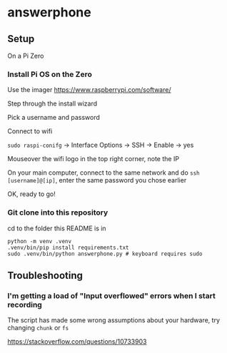 # answerphone

## Setup

On a Pi Zero

### Install Pi OS on the Zero

Use the imager https://www.raspberrypi.com/software/

Step through the install wizard

Pick a username and password

Connect to wifi

`sudo raspi-conifg` -> Interface Options -> SSH -> Enable -> yes

Mouseover the wifi logo in the top right corner, note the IP

On your main computer, connect to the same network and do `ssh [username]@[ip]`, enter the same password you chose earlier

OK, ready to go!

### Git clone into this repository

cd to the folder this README is in

```
python -m venv .venv
.venv/bin/pip install requirements.txt
sudo .venv/bin/python answerphone.py # keyboard requires sudo
```

## Troubleshooting

### I'm getting a load of "Input overflowed" errors when I start recording

The script has made some wrong assumptions about your hardware, try changing `chunk` or `fs`

https://stackoverflow.com/questions/10733903
